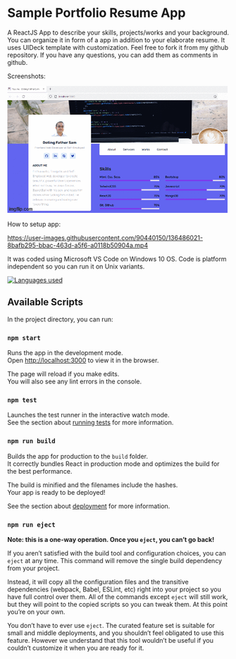 # Sample Portfolio Resume App

A ReactJS App to describe your skills, projects/works and your background. You can organize it in form of a app in addition to your elaborate resume. It uses UIDeck template with customization. Feel free to fork it from my github repository. If you have any questions, you can add them as comments in github. 

Screenshots:

![screen.gif](./Sample-Portfolio-Resume.gif)

How to setup app: 

https://user-images.githubusercontent.com/90440150/136486021-8bafb295-bbac-463d-a5f6-a0118b50904a.mp4

It was coded using Microsoft VS Code on Windows 10 OS. Code is platform independent so you can run it on Unix variants. 

[![Languages used](https://github-readme-stats.vercel.app/api?username=svbcoder&&show_icons=true&theme=default)](https://github.com/svbcoder/github-readme-stats)


## Available Scripts

In the project directory, you can run:

### `npm start`

Runs the app in the development mode.\
Open [http://localhost:3000](http://localhost:3000) to view it in the browser.

The page will reload if you make edits.\
You will also see any lint errors in the console.

### `npm test`

Launches the test runner in the interactive watch mode.\
See the section about [running tests](https://facebook.github.io/create-react-app/docs/running-tests) for more information.

### `npm run build`

Builds the app for production to the `build` folder.\
It correctly bundles React in production mode and optimizes the build for the best performance.

The build is minified and the filenames include the hashes.\
Your app is ready to be deployed!

See the section about [deployment](https://facebook.github.io/create-react-app/docs/deployment) for more information.

### `npm run eject`

**Note: this is a one-way operation. Once you `eject`, you can’t go back!**

If you aren’t satisfied with the build tool and configuration choices, you can `eject` at any time. This command will remove the single build dependency from your project.

Instead, it will copy all the configuration files and the transitive dependencies (webpack, Babel, ESLint, etc) right into your project so you have full control over them. All of the commands except `eject` will still work, but they will point to the copied scripts so you can tweak them. At this point you’re on your own.

You don’t have to ever use `eject`. The curated feature set is suitable for small and middle deployments, and you shouldn’t feel obligated to use this feature. However we understand that this tool wouldn’t be useful if you couldn’t customize it when you are ready for it.
